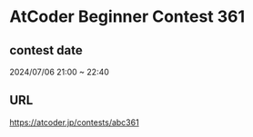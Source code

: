# AtCoder Beginner Contest 361

## contest date 
2024/07/06 21:00 ~ 22:40

## URL
https://atcoder.jp/contests/abc361
